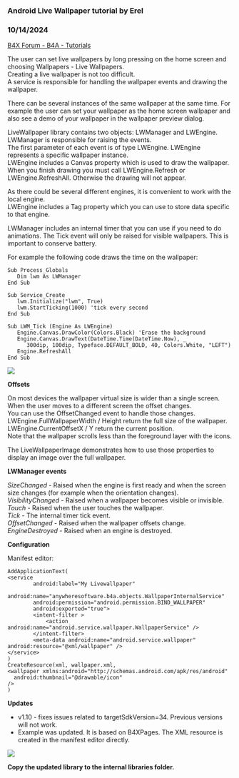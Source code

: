 ### Android Live Wallpaper tutorial by Erel
### 10/14/2024
[B4X Forum - B4A - Tutorials](https://www.b4x.com/android/forum/threads/12605/)

The user can set live wallpapers by long pressing on the home screen and choosing Wallpapers - Live Wallpapers.  
Creating a live wallpaper is not too difficult.  
A service is responsible for handling the wallpaper events and drawing the wallpaper.  
  
There can be several instances of the same wallpaper at the same time. For example the user can set your wallpaper as the home screen wallpaper and also see a demo of your wallpaper in the wallpaper preview dialog.  
  
LiveWallpaper library contains two objects: LWManager and LWEngine.  
LWManager is responsible for raising the events.  
The first parameter of each event is of type LWEngine. LWEngine represents a specific wallpaper instance.  
LWEngine includes a Canvas property which is used to draw the wallpaper.  
When you finish drawing you must call LWEngine.Refresh or LWEngine.RefreshAll. Otherwise the drawing will not appear.  
  
As there could be several different engines, it is convenient to work with the local engine.  
LWEngine includes a Tag property which you can use to store data specific to that engine.  
  
LWManager includes an internal timer that you can use if you need to do animations. The Tick event will only be raised for visible wallpapers. This is important to conserve battery.  
  
For example the following code draws the time on the wallpaper:  

```B4X
Sub Process_Globals  
   Dim lwm As LWManager  
End Sub  
  
Sub Service_Create  
   lwm.Initialize("lwm", True)  
   lwm.StartTicking(1000) 'tick every second  
End Sub  
  
Sub LWM_Tick (Engine As LWEngine)  
   Engine.Canvas.DrawColor(Colors.Black) 'Erase the background  
   Engine.Canvas.DrawText(DateTime.Time(DateTime.Now), _  
      300dip, 100dip, Typeface.DEFAULT_BOLD, 40, Colors.White, "LEFT")  
   Engine.RefreshAll  
End Sub
```

  
![](http://www.b4x.com/basic4android/images/SS-2011-11-15_11.23.06.png)  
  
**Offsets**  
  
On most devices the wallpaper virtual size is wider than a single screen. When the user moves to a different screen the offset changes.  
You can use the OffsetChanged event to handle those changes.  
LWEngine.FullWallpaperWidth / Height return the full size of the wallpaper.  
LWEngine.CurrentOffsetX / Y return the current position.  
Note that the wallpaper scrolls less than the foreground layer with the icons.  
  
The LiveWallpaperImage demonstrates how to use those properties to display an image over the full wallpaper.  
  
**LWManager events**  
  
*SizeChanged* - Raised when the engine is first ready and when the screen size changes (for example when the orientation changes).  
*VisibilityChanged* - Raised when a wallpaper becomes visible or invisible.  
*Touch* - Raised when the user touches the wallpaper.  
*Tick* - The internal timer tick event.  
*OffsetChanged* - Raised when the wallpaper offsets change.  
*EngineDestroyed* - Raised when an engine is destroyed.  
  
**Configuration**  
  
Manifest editor:  

```B4X
AddApplicationText(  
<service  
        android:label="My Livewallpaper"  
        android:name="anywheresoftware.b4a.objects.WallpaperInternalService"  
        android:permission="android.permission.BIND_WALLPAPER"  
        android:exported="true">  
        <intent-filter >  
            <action android:name="android.service.wallpaper.WallpaperService" />  
        </intent-filter>  
        <meta-data android:name="android.service.wallpaper" android:resource="@xml/wallpaper" />  
</service>  
)  
CreateResource(xml, wallpaper.xml,  
<wallpaper xmlns:android="http://schemas.android.com/apk/res/android"  
  android:thumbnail="@drawable/icon"  
/>  
)
```

  
  
**Updates**  
  
- v1.10 - fixes issues related to targetSdkVersion=34. Previous versions will not work.  
- Example was updated. It is based on B4XPages. The XML resource is created in the manifest editor directly.  
  
![](https://www.b4x.com/android/forum/attachments/157541)  
  
**Copy the updated library to the internal libraries folder.**